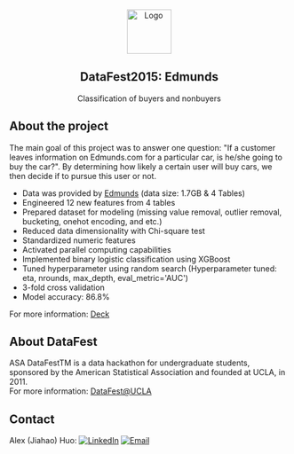 <!-- PROJECT LOGO -->
<br />
<p align="center">
  <a>
    <img src="https://santanderconsumerusa.com/wp-content/uploads/2014/05/05-01-scusa_best-auto-shopping-websites_itunes-apple_-com_.png" alt="Logo" width="80" height="80">
  </a>
  <h2 align="center">DataFest2015: Edmunds</h2>

  <p align="center">
    Classification of buyers and nonbuyers
  </p>
</p>


<!-- ABOUT THE PROJECT -->
## About the project
The main goal of this project was to answer one question: "If a customer leaves information on Edmunds.com for a particular car, is he/she going to buy the car?". By determining how likely a certain user will buy cars, we then decide if to pursue this user or not.
* Data was provided by [Edmunds](https://www.edmunds.com/) (data size: 1.7GB & 4 Tables)
* Engineered 12 new features from 4 tables
* Prepared dataset for modeling (missing value removal, outlier removal, bucketing, onehot encoding, and etc.)
* Reduced data dimensionality with Chi-square test
* Standardized numeric features
* Activated parallel computing capabilities
* Implemented binary logistic classification using XGBoost
* Tuned hyperparameter using random search (Hyperparameter tuned: eta, nrounds, max_depth, eval_metric='AUC')
* 3-fold cross validation 
* Model accuracy: 86.8%

For more information: [Deck](https://github.com/jhuo831alex/DataFest2015_Edmund/blob/master/141%20PPT.pdf)

<!-- ABOUT DataFest -->
## About DataFest
ASA DataFestTM is a data hackathon for undergraduate students, sponsored by the American Statistical Association and founded at UCLA, in 2011. <br />
For more information: [DataFest@UCLA](http://datafest.stat.ucla.edu/)

<!-- CONTACT -->
## Contact
Alex (Jiahao) Huo: 
[![LinkedIn][linkedin-shield]][linkedin-url]
[![Email][email-shield]][email-url]


<!-- MARKDOWN LINKS & IMAGES -->
[linkedin-shield]: https://img.shields.io/badge/-LinkedIn-black.svg?style=flat-square&logo=linkedin&colorB=555
[linkedin-url]: https://www.linkedin.com/in/jiahaohuo/
[email-shield]: https://img.shields.io/badge/-Gmail-black.svg?style=flat-square&logo=gmail&colorB=555
[email-url]: jiahao.h@columbia.edu
